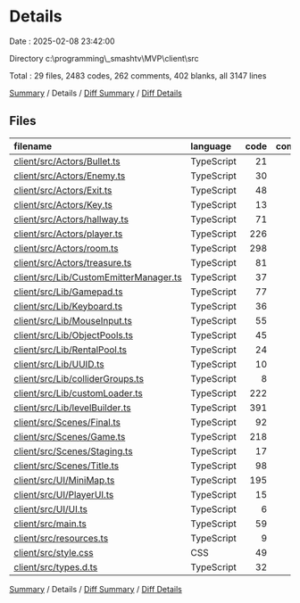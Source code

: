 # Details

Date : 2025-02-08 23:42:00

Directory c:\\programming\\_smashtv\\MVP\\client\\src

Total : 29 files,  2483 codes, 262 comments, 402 blanks, all 3147 lines

[Summary](results.md) / Details / [Diff Summary](diff.md) / [Diff Details](diff-details.md)

## Files
| filename | language | code | comment | blank | total |
| :--- | :--- | ---: | ---: | ---: | ---: |
| [client/src/Actors/Bullet.ts](/client/src/Actors/Bullet.ts) | TypeScript | 21 | 1 | 4 | 26 |
| [client/src/Actors/Enemy.ts](/client/src/Actors/Enemy.ts) | TypeScript | 30 | 0 | 5 | 35 |
| [client/src/Actors/Exit.ts](/client/src/Actors/Exit.ts) | TypeScript | 48 | 1 | 8 | 57 |
| [client/src/Actors/Key.ts](/client/src/Actors/Key.ts) | TypeScript | 13 | 0 | 2 | 15 |
| [client/src/Actors/hallway.ts](/client/src/Actors/hallway.ts) | TypeScript | 71 | 3 | 13 | 87 |
| [client/src/Actors/player.ts](/client/src/Actors/player.ts) | TypeScript | 226 | 2 | 19 | 247 |
| [client/src/Actors/room.ts](/client/src/Actors/room.ts) | TypeScript | 298 | 8 | 46 | 352 |
| [client/src/Actors/treasure.ts](/client/src/Actors/treasure.ts) | TypeScript | 81 | 3 | 9 | 93 |
| [client/src/Lib/CustomEmitterManager.ts](/client/src/Lib/CustomEmitterManager.ts) | TypeScript | 37 | 15 | 6 | 58 |
| [client/src/Lib/Gamepad.ts](/client/src/Lib/Gamepad.ts) | TypeScript | 77 | 1 | 11 | 89 |
| [client/src/Lib/Keyboard.ts](/client/src/Lib/Keyboard.ts) | TypeScript | 36 | 1 | 6 | 43 |
| [client/src/Lib/MouseInput.ts](/client/src/Lib/MouseInput.ts) | TypeScript | 55 | 12 | 8 | 75 |
| [client/src/Lib/ObjectPools.ts](/client/src/Lib/ObjectPools.ts) | TypeScript | 45 | 9 | 17 | 71 |
| [client/src/Lib/RentalPool.ts](/client/src/Lib/RentalPool.ts) | TypeScript | 24 | 15 | 6 | 45 |
| [client/src/Lib/UUID.ts](/client/src/Lib/UUID.ts) | TypeScript | 10 | 0 | 1 | 11 |
| [client/src/Lib/colliderGroups.ts](/client/src/Lib/colliderGroups.ts) | TypeScript | 8 | 0 | 2 | 10 |
| [client/src/Lib/customLoader.ts](/client/src/Lib/customLoader.ts) | TypeScript | 222 | 63 | 39 | 324 |
| [client/src/Lib/levelBuilder.ts](/client/src/Lib/levelBuilder.ts) | TypeScript | 391 | 95 | 66 | 552 |
| [client/src/Scenes/Final.ts](/client/src/Scenes/Final.ts) | TypeScript | 92 | 4 | 13 | 109 |
| [client/src/Scenes/Game.ts](/client/src/Scenes/Game.ts) | TypeScript | 218 | 12 | 32 | 262 |
| [client/src/Scenes/Staging.ts](/client/src/Scenes/Staging.ts) | TypeScript | 17 | 1 | 5 | 23 |
| [client/src/Scenes/Title.ts](/client/src/Scenes/Title.ts) | TypeScript | 98 | 2 | 16 | 116 |
| [client/src/UI/MiniMap.ts](/client/src/UI/MiniMap.ts) | TypeScript | 195 | 3 | 38 | 236 |
| [client/src/UI/PlayerUI.ts](/client/src/UI/PlayerUI.ts) | TypeScript | 15 | 0 | 3 | 18 |
| [client/src/UI/UI.ts](/client/src/UI/UI.ts) | TypeScript | 6 | 0 | 4 | 10 |
| [client/src/main.ts](/client/src/main.ts) | TypeScript | 59 | 4 | 6 | 69 |
| [client/src/resources.ts](/client/src/resources.ts) | TypeScript | 9 | 1 | 4 | 14 |
| [client/src/style.css](/client/src/style.css) | CSS | 49 | 4 | 4 | 57 |
| [client/src/types.d.ts](/client/src/types.d.ts) | TypeScript | 32 | 2 | 9 | 43 |

[Summary](results.md) / Details / [Diff Summary](diff.md) / [Diff Details](diff-details.md)
